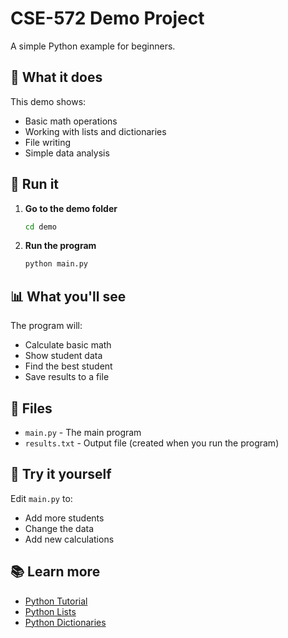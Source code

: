 # CSE-572 Demo Project

A simple Python example for beginners.

## 🎯 What it does

This demo shows:
- Basic math operations
- Working with lists and dictionaries
- File writing
- Simple data analysis

## 🚀 Run it

1. **Go to the demo folder**
   ```bash
   cd demo
   ```

2. **Run the program**
   ```bash
   python main.py
   ```

## 📊 What you'll see

The program will:
- Calculate basic math
- Show student data
- Find the best student
- Save results to a file

## 📁 Files

- `main.py` - The main program
- `results.txt` - Output file (created when you run the program)

## 🔧 Try it yourself

Edit `main.py` to:
- Add more students
- Change the data
- Add new calculations

## 📚 Learn more

- [Python Tutorial](https://docs.python.org/3/tutorial/)
- [Python Lists](https://docs.python.org/3/tutorial/datastructures.html)
- [Python Dictionaries](https://docs.python.org/3/tutorial/datastructures.html#dictionaries)
